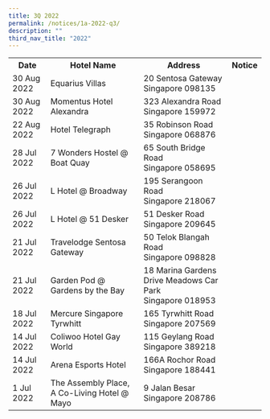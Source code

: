 ```yaml
---
title: 3Q 2022
permalink: /notices/1a-2022-q3/
description: ""
third_nav_title: "2022"
---
```

<table>
	<tr>
		<th>Date</th>
		<th>Hotel Name</th>
		<th>Address</th>
		<th>Notice</th>
		</tr>
	<tr>
		<td>30 Aug 2022</td>
		<td>Equarius Villas</td>
		<td>20 Sentosa Gateway<br>Singapore 098135</td>
		<td><a href="/files/Equarius Villas.pdf"></a></td>
	</tr>
	<tr>
		<td>30 Aug 2022</td>
		<td>Momentus Hotel Alexandra</td>
		<td>323 Alexandra Road<br>Singapore 159972</td>
		<td><a href="/files/Momentus Hotel Alexandra.pdf"></a></td>
	</tr>
	<tr>
		<td>22 Aug 2022</td>
		<td>Hotel Telegraph</td>
		<td>35 Robinson Road<br>Singapore 068876</td>
		<td><a href="/files/Hotel Telegraph.pdf"></a></td>
	</tr>
	<tr>
		<td>28 Jul 2022</td>
		<td>7 Wonders Hostel @ Boat Quay</td>
		<td>65 South Bridge Road<br>Singapore 058695</td>
		<td><a href="/files/7 Wonders Hostel Boat Quay.pdf"></a></td>
	</tr>
	<tr>
			<td> 26 Jul 2022 </td>
			<td> L Hotel @ Broadway</td>
			<td> 195 Serangoon Road<br> Singapore 218067</td>
			<td><a href="/files/L Hotel @ Broadway.pdf"></a>
		  </td>
	</tr>
	<tr>
		<td> 26 Jul 2022 </td>
		<td> L Hotel @ 51 Desker</td>
		<td>51 Desker Road<br>Singapore 209645</td>
		<td><a href="/files/L Hotel @ 51 Desker.pdf"></a>
		</td>
	</tr>
	<tr>
		<td>21 Jul 2022</td>
		<td>Travelodge Sentosa Gateway</td>
		<td>50 Telok Blangah Road<br>Singapore 098828</td>
		<td><a href="/files/Travelodge Sentosa Gateway.pdf"></a></td>
		</tr>
	<tr>
		<td>21 Jul 2022</td>
		<td>Garden Pod @ Gardens by the Bay</td>
		<td>18 Marina Gardens Drive Meadows Car Park<br>Singapore 018953</td>
		<td><a href="/files/Garden Pod Gardens by the Bay.pdf"></a></td>
	</tr>
	<tr>
		<td>18 Jul 2022</td>
		<td>Mercure Singapore Tyrwhitt</td>
		<td>165 Tyrwhitt Road<br>Singapore 207569</td>
		<td><a href="/files/Mercure Singapore Tyrwhitt.pdf"></a></td>
	</tr>
	<tr>
		<td>14 Jul 2022</td>
		<td>Coliwoo Hotel Gay World</td>
		<td>115 Geylang Road<br>Singapore 389218</td>
		<td><a href="/files/Coliwoo Hotel Gay World.pdf"></a></td>
	</tr>
	<tr>
		<td>14 Jul 2022</td>
		<td>Arena Esports Hotel</td>
		<td>166A Rochor Road<br>Singapore 188441</td>
		<td><a href="/files/Arena Esports Hotel.pdf"></a></td>
	</tr>
	<tr>
		<td>1 Jul 2022</td>
		<td>The Assembly Place, A Co-Living Hotel @ Mayo</td>
		<td>9 Jalan Besar<br>Singapore 208786</td>
		<td><a href="/files/The Assembly Place Mayo.pdf"></a></td>
		</tr>